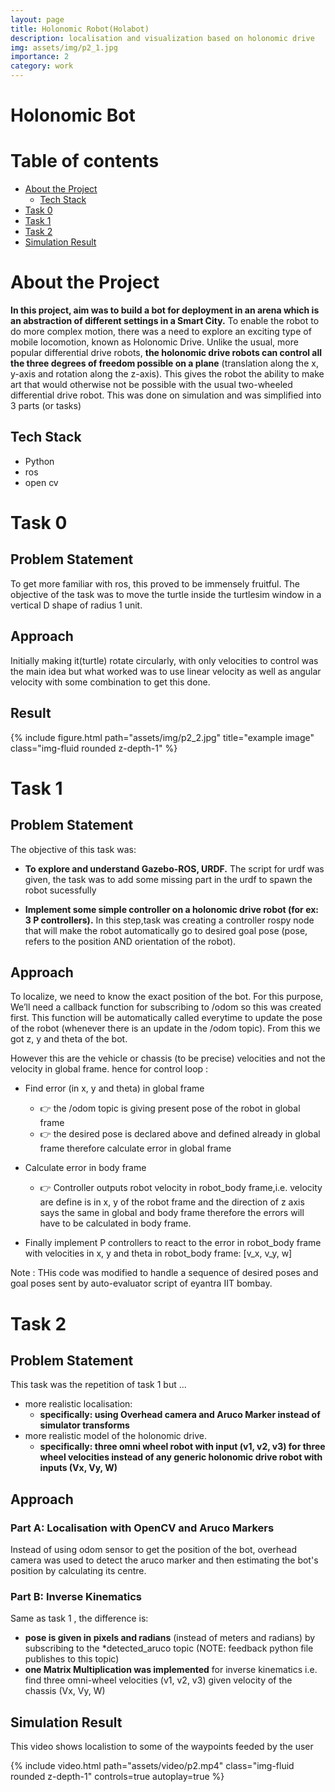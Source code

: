 ```yaml
---
layout: page
title: Holonomic Robot(Holabot)
description: localisation and visualization based on holonomic drive
img: assets/img/p2_1.jpg
importance: 2
category: work
---
```


# Holonomic Bot


# Table of contents
- [About the Project](#about-the-project)
  - [Tech Stack](#tech-stack)
- [Task 0](#task-0)
-  [Task 1](#task-1)
-  [Task 2](#task-2)
-  [Simulation Result](#simulation-result)


# About the Project

**In this project, aim was to build a bot for deployment in an arena which is an abstraction of different settings in a Smart City.** To enable the robot to do more complex motion, there was a need to explore an exciting type of mobile locomotion, known as Holonomic Drive. Unlike the usual, more popular differential drive robots, **the holonomic drive robots can control all the three degrees of freedom possible on a plane** (translation along the x, y-axis and rotation along the z-axis). This gives the robot the ability to make art that would otherwise not be possible with the usual two-wheeled differential drive robot.
This was done on simulation and was simplified into 3 parts (or tasks)

## Tech Stack

- Python
- ros
- open cv

# Task 0

## Problem Statement

To get more familiar with ros, this proved to be immensely fruitful. The objective of the task was to move the turtle inside the turtlesim window in a vertical D shape of radius 1 unit.

## Approach

Initially making it(turtle) rotate circularly, with only velocities to control was the main idea but what worked was to use linear velocity as well as angular velocity with some combination to get this done.

## Result 

<div class="row">
    <div class="col-sm mt-3 mt-md-0">
        {% include figure.html path="assets/img/p2_2.jpg" title="example image" class="img-fluid rounded z-depth-1" %}
    </div>
</div>

# Task 1 

## Problem Statement

The objective of this task was:

* **To explore and understand Gazebo-ROS, URDF.**
The script for urdf was given, the task was to add some missing part in the urdf to spawn the robot sucessfully

* **Implement some simple controller on a holonomic drive robot (for ex: 3 P controllers).**
In this step,task was creating a controller rospy node that will make the robot automatically go to desired goal pose (pose, refers to the position AND orientation of the robot).


## Approach
To localize, we need to know the exact position of the bot. For this purpose, We’ll need a callback function for subscribing to /odom so this was created first. This function will be automatically called everytime to update the pose of the robot (whenever there is an update in the /odom topic). From this we got z, y and theta of the bot.

However this are the vehicle or chassis (to be precise) velocities and not the velocity in global frame. hence for control loop :

* Find error (in x, y and theta) in global frame
  * :point_right: the /odom topic is giving present pose of the robot in global frame
  * :point_right: the desired pose is declared above and defined already in global frame therefore calculate error in global frame

* Calculate error in body frame
  * :point_right: Controller outputs robot velocity in robot_body frame,i.e. velocity are define is in x, y of the robot frame and the direction of z axis says the same in global and body frame therefore the errors will have to be calculated in body frame.

* Finally implement P controllers
to react to the error in robot_body frame
with velocities in x, y and theta in robot_body frame: [v_x, v_y, w]


Note : THis code was modified to handle a sequence of desired poses and goal poses sent by auto-evaluator script of eyantra IIT bombay.

# Task 2

## Problem Statement

This task was the repetition of task 1 but ...
* more realistic localisation:
    * **specifically: using Overhead camera and Aruco Marker instead of simulator transforms**
* more realistic model of the holonomic drive.
    * **specifically: three omni wheel robot with input (v1, v2, v3) for three wheel velocities instead of any generic holonomic drive robot with inputs (Vx, Vy, W)**


## Approach

### Part A: Localisation with OpenCV and Aruco Markers
Instead of using odom sensor to get the position of the bot, overhead camera was used to detect the aruco marker and then estimating the bot's position by calculating its centre.

### Part B: Inverse Kinematics
Same as task 1 , the difference is:
* **pose is given in pixels and radians** (instead of meters and radians) by subscribing to the *detected_aruco topic (NOTE: feedback python file publishes to this topic)
* **one Matrix Multiplication was implemented** for inverse kinematics i.e. find three omni-wheel velocities (v1, v2, v3) given velocity of the chassis (Vx, Vy, W) 


## Simulation Result
This video shows localistion to some of the waypoints feeded by the user


<div class="row mt-3">
    <div class="col-sm mt-3 mt-md-0">
        {% include video.html path="assets/video/p2.mp4" class="img-fluid rounded z-depth-1" controls=true autoplay=true %}
    </div>
</div>

